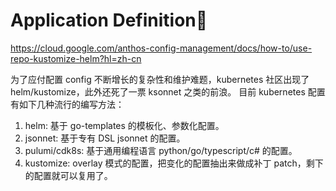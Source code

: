 # Application Definition📝

https://cloud.google.com/anthos-config-management/docs/how-to/use-repo-kustomize-helm?hl=zh-cn

为了应付配置 config 不断增长的复杂性和维护难题，kubernetes 社区出现了 helm/kustomize，此外还死了一票 ksonnet 之类的前浪。
目前 kubernetes 配置有如下几种流行的编写方法：

1. helm: 基于 go-templates 的模板化、参数化配置。
2. jsonnet: 基于专有 DSL jsonnet 的配置。
3. pulumi/cdk8s: 基于通用编程语言 python/go/typescript/c# 的配置。
4. kustomize: overlay 模式的配置，把变化的配置抽出来做成补丁 patch，剩下的配置就可以复用了。

